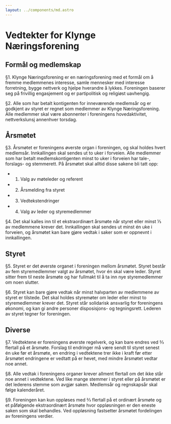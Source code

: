 ```yaml
---
layout: ../components/md.astro
---
```


# Vedtekter for Klynge Næringsforening

## Formål og medlemskap

§1. Klynge Næringsforening er en næringsforening med et formål om å fremme
medlemmenes interesse, samle mennesker med interesse forretning, bygge nettverk
og hjelpe hverandre å lykkes. Foreningen baserer seg på frivillig engasjement og
er partipolitisk og religiøst uavhengig.

§2. Alle som har betalt kontigenten for inneværende medlemsår og er godkjent av
styret er regnet som medlemmer av Klynge Næringsforening. Alle medlemmer skal
være abonnenter i foreningens hovedaktivitet, nettverkslunsj annenhver torsdag.

## Årsmøtet

§3. Årsmøtet er foreningens øverste organ i foreningen, og skal holdes hvert
medlemsår. Innkallingen skal sendes ut to uker i forveien. Alle medlemmer som
har betalt medlemskontigenten minst to uker i forveien har tale-, forslags- og
stemmerett. På årsmøtet skal alltid disse sakene bli tatt opp:

- 1. Valg av møteleder og referent
- 2. Årsmelding fra styret
- 3. Vedtekstendringer
- 4. Valg av leder og styremedlemmer

§4. Det skal kalles inn til et ekstraordinært årsmøte når styret eller minst ⅓
av medlemmene krever det. Innkallingen skal sendes ut minst én uke i forveien,
og årsmøtet kan bare gjøre vedtak i saker som er oppnevnt i innkallingen.

## Styret

§5. Styret er det øverste organet i foreningen mellom årsmøtet. Styret består av
fem styremedlemmer valgt av årsmøtet, hvor én skal være leder. Styret sitter
frem til neste årsmøte og har fullmakt til å ta inn nye styremedlemmer om noen
slutter.

§6. Styret kan bare gjøre vedtak når minst halvparten av medlemmene av styret er
tilstede. Det skal holdes styremøter om leder eller minst to styremedlemmer
krever det. Styret står solidarisk ansvarlig for foreningens økonomi, og kan gi
andre personer disposisjons- og tegningsrett. Lederen av styret tegner for
foreningen.

## Diverse

§7. Vedtektene er foreningens øverste regelverk, og kan bare endres ved ⅔
flertall på et årsmøte. Forslag til endringer må være sendt til styret senest én
uke før et årsmøte, en endring i vedtektene trer ikke i kraft før etter årsmøtet
endringene er vedtatt på er hevet, med mindre årsmøtet vedtar noe annet.

§8. Alle vedtak i foreningens organer krever allment flertall om det ikke står
noe annet i vedtektene. Ved like mange stemmer i styret eller på årsmøtet er det
lederens stemme som avgjør saken. Medlemsår og regnskapsår skal følge
kalenderåret.

§9. Foreningen kan kun oppløses med ⅔ flertall på et ordinært årsmøte og et
påfølgende ekstraordinært årsmøte hvor oppløsningen er den eneste saken som skal
behandles. Ved oppløsning fastsetter årsmøtet fordelingen av foreningens
verdier.
